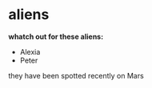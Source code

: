 <!DOCTYPE html>

<html>
<body>

<h1>aliens</h1>

<P><b>whatch out for these aliens:</b></p>

<ul>
  <li>Alexia</li>
  <li>Peter</li>
</ul>

<p>they have been spotted recently on Mars</p>
  
</body>
</html>
